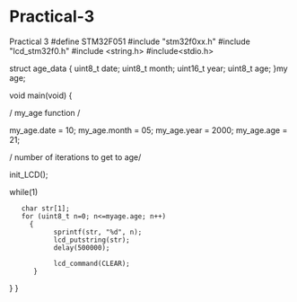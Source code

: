 # Practical-3
Practical 3
#define STM32F051
#include "stm32f0xx.h"
#include "lcd_stm32f0.h"
#include <string.h>
#include<stdio.h>

struct age_data
{
            uint8_t date;
            uint8_t month;
            uint16_t year;
            uint8_t age;
}my age;


void main(void)
{

/ my_age function /

my_age.date  = 10;
my_age.month = 05;
my_age.year  = 2000;
my_age.age = 21;

/ number of iterations to get to age/

init_LCD();

while(1)




       char str[1];
       for (uint8_t n=0; n<=myage.age; n++)
         {
               sprintf(str, "%d", n);
               lcd_putstring(str);
               delay(500000);

               lcd_command(CLEAR);
          }
}
}
